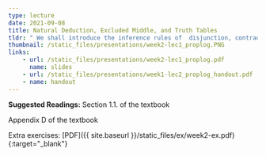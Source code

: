 ```yaml
---
type: lecture
date: 2021-09-08
title: Natural Deduction, Excluded Middle, and Truth Tables
tldr: " We shall introduce the inference rules of  disjunction, contradiction and negation. We shall also talk about the semantics of (classical) propositional logic."
thumbnail: /static_files/presentations/week2-lec1_proplog.PNG 
links: 
    - url: /static_files/presentations/week2-lec1_proplog.pdf
      name: slides
    - url: /static_files/presentations/week1-lec2_proplog_handout.pdf   
    - name: handout
---
```

**Suggested Readings:**
Section 1.1. of the textbook 

Appendix D of the textbook 

Extra exercises: [PDF]({{ site.baseurl }}/static_files/ex/week2-ex.pdf){:target="_blank"}

<!--
[PDF](https://raw.githubusercontent.com/introproofs/jhu301-f21/master/static_files/ex/week2-ex.pdf){:target="_blank"}
-->
